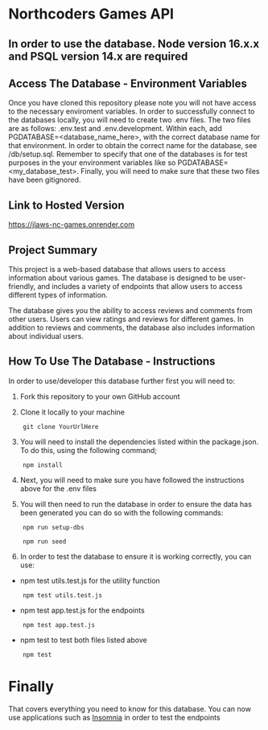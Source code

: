 # Northcoders Games API

## In order to use the database. Node version 16.x.x and PSQL version 14.x are required

## Access The Database - Environment Variables

Once you have cloned this repository please note you will not have access to the necessary enviroment variables. In order to successfully connect to the databases locally, you will need to create two .env files. The two files are as follows: .env.test and .env.development. Within each, add PGDATABASE=<database_name_here>, with the correct database name for that environment. In order to obtain the correct name for the database, see /db/setup.sql. Remember to specify that one of the databases is for test purposes in the your environment variables like so PGDATABASE=<my_database_test>. Finally, you will need to make sure that these two files have been gitignored.

## Link to Hosted Version

https://jlaws-nc-games.onrender.com

## Project Summary

This project is a web-based database that allows users to access information about various games. The database is designed to be user-friendly, and includes a variety of endpoints that allow users to access different types of information.

The database gives you the ability to access reviews and comments from other users. Users can view ratings and reviews for different games. In addition to reviews and comments, the database also includes information about individual users.

## How To Use The Database - Instructions

In order to use/developer this database further first you will need to:

1. Fork this repository to your own GitHub account

2. Clone it locally to your machine

```
    git clone YourUrlHere
```

3. You will need to install the dependencies listed within the package.json. To do this, using the following command;

```
    npm install
```

4. Next, you will need to make sure you have followed the instructions above for the .env files

5. You will then need to run the database in order to ensure the data has been generated you can do so with the following commands:

```
    npm run setup-dbs
```

```
    npm run seed
```

6. In order to test the database to ensure it is working correctly, you can use:

- npm test utils.test.js for the utility function

```
    npm test utils.test.js
```

- npm test app.test.js for the endpoints

```
    npm test app.test.js
```

- npm test to test both files listed above

```
    npm test
```

# Finally

That covers everything you need to know for this database. You can now use applications such as [Insomnia](https://insomnia.rest/) in order to test the endpoints

